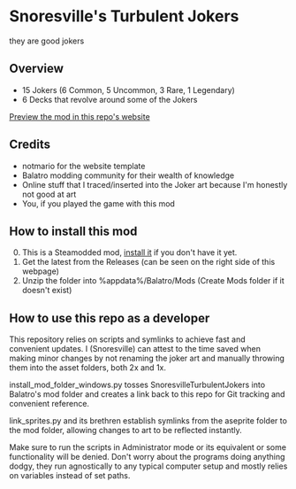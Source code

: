 # Snoresville's Turbulent Jokers

they are good jokers

## Overview

-   15 Jokers (6 Common, 5 Uncommon, 3 Rare, 1 Legendary)
-   6 Decks that revolve around some of the Jokers

[Preview the mod in this repo's website](https://snoresville.github.io/snoresville_turbulent_jokers/)

## Credits

-   notmario for the website template
-   Balatro modding community for their wealth of knowledge
-   Online stuff that I traced/inserted into the Joker art because I'm honestly not good at art
-   You, if you played the game with this mod

## How to install this mod

0. This is a Steamodded mod, [install it](https://github.com/Steamopollys/Steamodded/blob/main/README.md#how-to-install-steamodded) if you don't have it yet.
1. Get the latest from the Releases (can be seen on the right side of this webpage)
2. Unzip the folder into %appdata%/Balatro/Mods (Create Mods folder if it doesn't exist)

## How to use this repo as a developer

This repository relies on scripts and symlinks to achieve fast and convenient updates. I (Snoresville) can attest to the time saved when making minor changes by not renaming the joker art and manually throwing them into the asset folders, both 2x and 1x.

install_mod_folder_windows.py tosses SnoresvilleTurbulentJokers into Balatro's mod folder and creates a link back to this repo for Git tracking and convenient reference.

link_sprites.py and its brethren establish symlinks from the aseprite folder to the mod folder, allowing changes to art to be reflected instantly.

Make sure to run the scripts in Administrator mode or its equivalent or some functionality will be denied. Don't worry about the programs doing anything dodgy, they run agnostically to any typical computer setup and mostly relies on variables instead of set paths.
